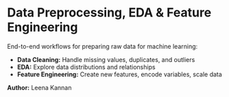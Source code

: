 # Data Preprocessing, EDA & Feature Engineering

End-to-end workflows for preparing raw data for machine learning:

- **Data Cleaning:** Handle missing values, duplicates, and outliers  
- **EDA:** Explore data distributions and relationships  
- **Feature Engineering:** Create new features, encode variables, scale data  

**Author:** Leena Kannan
